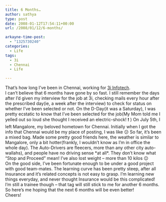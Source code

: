 ```yaml
---
title: 6 Months…
author: sathya
type: post
date: 2008-01-12T17:54:11+00:00
url: /2008/01/12/6-months/

arkayne-time-post:
  - "1325730240"
categories:
  - Life
tags:
  - 3i
  - Chennai
  - Life

---
```

That&#8217;s how long I&#8217;ve been in Chennai, working for [3i Infotech][1].  
I can&#8217;t believe that 6 months have gone by so fast. I still remember the days after I&#8217;d given my interview for the job at 3i, checking mails every hour after the prescribed day(ie, a week after the interview) to check for status on whether I&#8217;ve been selected or not. On the D-Day(it was a Saturday), I was pretty ecstatic to know that I&#8217;ve been selected for the job(My Mom told me I yelled out so loud she thought I received an electric-shock! ❗ ) On July 5th, I left Mangalore, my beloved hometown for Chennai. Initially when I got the info that Chennai would be my place of posting, I was like 😕 So far, it&#8217;s been a mixed bag. Made some pretty good friends here, the weather is similar to Mangalore, only a bit hotter(frankly, I wouldn&#8217;t know as I&#8217;m in office the whole day). The Auto-Drivers are fleecers, more than any other city auto-wallahs), and people have no driving sense \*at all\*. They don&#8217;t know what &#8220;Stop and Proceed&#8221; mean! I&#8217;ve also lost weight &#8211; more than 10 kilos 😐  
On the good side, I&#8217;ve been fortunate enough to be under a good project with good team-mates. The learning curve has been pretty steep, after all Insurance and it&#8217;s related concepts is not easy to grasp. I&#8217;m learning new things everyday, and never thought Insurance would be this complicated! I&#8217;m still a trainee though &#8211; that tag will still stick to me for another 6 months. So here&#8217;s me hoping that the next 6 months will be even better!  
Cheers!

 [1]: http://www.3i-infotech.com/

